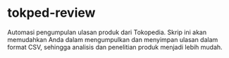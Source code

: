 # tokped-review
Automasi pengumpulan ulasan produk dari Tokopedia. Skrip ini akan memudahkan Anda dalam mengumpulkan dan menyimpan ulasan dalam format CSV, sehingga analisis dan penelitian produk menjadi lebih mudah.

